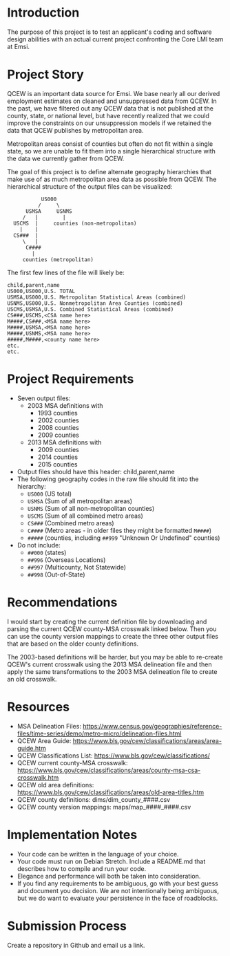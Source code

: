 # Introduction

The purpose of this project is to test an applicant's coding and software design
abilities with an actual current project confronting the Core LMI team at Emsi.

# Project Story

QCEW is an important data source for Emsi. We base nearly all our derived
employment estimates on cleaned and unsuppressed data from QCEW. In the past, we
have filtered out any QCEW data that is not published at the county, state, or
national level, but have recently realized that we could improve the constraints
on our unsuppression models if we retained the data that QCEW publishes by
metropolitan area.

Metropolitan areas consist of counties but often do not fit within a single
state, so we are unable to fit them into a single hierarchical structure
with the data we currently gather from QCEW.

The goal of this project is to define alternate geography hierarchies that
make use of as much metropolitan area data as possible from QCEW. The
hierarchical structure of the output files can be visualized:

```
           US000
          /     \
      USMSA     USNMS
     /   |        |
  USCMS  |     counties (non-metropolitan)
    |    |
  CS###  |
     \   |
      C####
        |
     counties (metropolitan)
```

The first few lines of the file will likely be:

```
child,parent,name
US000,US000,U.S. TOTAL
USMSA,US000,U.S. Metropolitan Statistical Areas (combined)
USNMS,US000,U.S. Nonmetropolitan Area Counties (combined)
USCMS,USMSA,U.S. Combined Statistical Areas (combined)
CS###,USCMS,<CSA name here>
M####,CS###,<MSA name here>
M####,USMSA,<MSA name here>
M####,USNMS,<MSA name here>
#####,M####,<county name here>
etc.
etc.
```

# Project Requirements

* Seven output files:
    * 2003 MSA definitions with
        * 1993 counties
        * 2002 counties
        * 2008 counties
        * 2009 counties
    * 2013 MSA definitions with
        * 2009 counties
        * 2014 counties
        * 2015 counties
* Output files should have this header: child,parent,name
* The following geography codes in the raw file should fit into the hierarchy:
    * `US000` (US total)
    * `USMSA` (Sum of all metropolitan areas)
    * `USNMS` (Sum of all non-metropolitan counties)
    * `USCMS` (Sum of all combined metro areas)
    * `CS###` (Combined metro areas)
    * `C####` (Metro areas - in older files they might be formatted `M####`)
    * `#####` (counties, including `##999` "Unknown Or Undefined" counties)
* Do not include:
    * `##000` (states)
    * `##996` (Overseas Locations)
    * `##997` (Multicounty, Not Statewide)
    * `##998` (Out-of-State)

# Recommendations

I would start by creating the current definition file by downloading and parsing
the current QCEW county-MSA crosswalk linked below. Then you can use the county
version mappings to create the three other output files that are based on the
older county definitions.

The 2003-based definitions will be harder, but you may be able to re-create
QCEW's current crosswalk using the 2013 MSA delineation file and then apply
the same transformations to the 2003 MSA delineation file to create an old
crosswalk.

# Resources

* MSA Delineation Files: https://www.census.gov/geographies/reference-files/time-series/demo/metro-micro/delineation-files.html
* QCEW Area Guide: https://www.bls.gov/cew/classifications/areas/area-guide.htm
* QCEW Classifications List: https://www.bls.gov/cew/classifications/
* QCEW current county-MSA crosswalk: https://www.bls.gov/cew/classifications/areas/county-msa-csa-crosswalk.htm
* QCEW old area definitions: https://www.bls.gov/cew/classifications/areas/old-area-titles.htm
* QCEW county definitions: dims/dim_county_####.csv
* QCEW county version mappings: maps/map_####_####.csv

# Implementation Notes

* Your code can be written in the language of your choice.
* Your code must run on Debian Stretch. Include a README.md that describes how
  to compile and run your code.
* Elegance and performance will both be taken into consideration.
* If you find any requirements to be ambiguous, go with your best guess and
  document you decision. We are not intentionally being ambiguous, but we do
  want to evaluate your persistence in the face of roadblocks.

# Submission Process

Create a repository in Github and email us a link.
